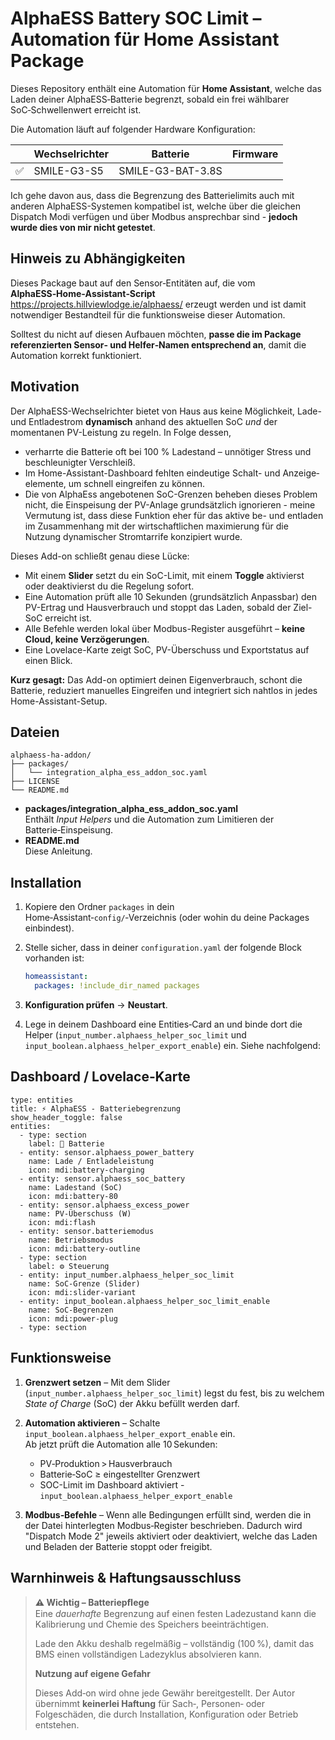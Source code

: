 # AlphaESS Battery SOC Limit – Automation für Home Assistant Package

Dieses Repository enthält eine Automation für **Home Assistant**, welche das Laden
deiner AlphaESS‑Batterie begrenzt, sobald ein frei wählbarer SoC‑Schwellenwert
erreicht ist.

Die Automation läuft auf folgender Hardware Konfiguration:

| | Wechselrichter    | Batterie   | Firmware |
| ------------- | ------------- | ------------- | ------------- |
| :white_check_mark: |  SMILE-G3-S5 |  SMILE-G3-BAT-3.8S  |

Ich gehe davon aus, dass die Begrenzung des Batterielimits auch mit anderen AlphaESS-Systemen kompatibel ist, welche über die gleichen Dispatch Modi verfügen und über Modbus ansprechbar sind - **jedoch wurde dies von mir nicht getestet**.


## Hinweis zu Abhängigkeiten 

Dieses Package baut auf den Sensor‑Entitäten auf, die vom **AlphaESS‑Home‑Assistant‑Script** <https://projects.hillviewlodge.ie/alphaess/> erzeugt werden und ist damit notwendiger Bestandteil für die funktionsweise dieser Automation. 

Solltest du nicht auf diesen Aufbauen möchten, **passe die im Package referenzierten Sensor‑ und Helfer‑Namen entsprechend an**, damit die Automation korrekt funktioniert.

## Motivation

Der AlphaESS-Wechselrichter bietet von Haus aus keine Möglichkeit, Lade- und Entladestrom **dynamisch** anhand des aktuellen SoC *und* der momentanen PV-Leistung zu regeln. In Folge dessen, 

* verharrte die Batterie oft bei 100 % Ladestand – unnötiger Stress und beschleunigter Verschleiß.  
* Im Home-Assistant-Dashboard fehlten eindeutige Schalt- und Anzeige­elemente, um schnell eingreifen zu können.
* Die von AlphaEss angebotenen SoC-Grenzen beheben dieses Problem nicht, die Einspeisung der PV-Anlage grundsätzlich ignorieren - meine Vermutung ist, dass diese Funktion eher für das aktive be- und entladen im Zusammenhang mit der wirtschaftlichen maximierung für die Nutzung dynamischer Stromtarrife konzipiert wurde.

Dieses Add-on schließt genau diese Lücke:

* Mit einem **Slider** setzt du ein SoC-Limit, mit einem **Toggle** aktivierst oder deaktivierst du die Regelung sofort.  
* Eine Automation prüft alle 10 Sekunden (grundsätzlich Anpassbar) den PV-Ertrag und Hausverbrauch und stoppt das Laden, sobald der Ziel-SoC erreicht ist.  
* Alle Befehle werden lokal über Modbus-Register ausgeführt – **keine Cloud, keine Verzögerungen**.  
* Eine Lovelace-Karte zeigt SoC, PV-Überschuss und Exportstatus auf einen Blick.

**Kurz gesagt:** Das Add-on optimiert deinen Eigenverbrauch, schont die Batterie, reduziert manuelles Eingreifen und integriert sich nahtlos in jedes Home-Assistant-Setup.

## Dateien

```
alphaess-ha-addon/
├── packages/
│   └── integration_alpha_ess_addon_soc.yaml
├── LICENSE
└── README.md
```

- **packages/integration_alpha_ess_addon_soc.yaml**  
  Enthält *Input Helpers* und die Automation zum Limitieren der Batterie‑Einspeisung.
- **README.md**  
  Diese Anleitung.

## Installation

1. Kopiere den Ordner `packages` in dein Home‑Assistant‑`config/`‑Verzeichnis (oder
   wohin du deine Packages einbindest).
2. Stelle sicher, dass in deiner `configuration.yaml` der folgende Block vorhanden ist:

   ```yaml
   homeassistant:
     packages: !include_dir_named packages
   ```

3. **Konfiguration prüfen** → **Neustart**.
4. Lege in deinem Dashboard eine Entities‑Card an und binde dort die Helper
   (`input_number.alphaess_helper_soc_limit` und
   `input_boolean.alphaess_helper_export_enable`) ein. Siehe nachfolgend:

## Dashboard / Lovelace‑Karte

```
type: entities
title: ⚡️ AlphaESS - Batteriebegrenzung
show_header_toggle: false
entities:
  - type: section
    label: 🔋 Batterie
  - entity: sensor.alphaess_power_battery
    name: Lade / Entlade­leistung
    icon: mdi:battery-charging
  - entity: sensor.alphaess_soc_battery
    name: Ladestand (SoC)
    icon: mdi:battery-80
  - entity: sensor.alphaess_excess_power
    name: PV-Überschuss (W)
    icon: mdi:flash
  - entity: sensor.batteriemodus
    name: Betriebsmodus
    icon: mdi:battery-outline
  - type: section
    label: ⚙️ Steuerung
  - entity: input_number.alphaess_helper_soc_limit
    name: SoC-Grenze (Slider)
    icon: mdi:slider-variant
  - entity: input_boolean.alphaess_helper_soc_limit_enable
    name: SoC-Begrenzen
    icon: mdi:power-plug
  - type: section
```

## Funktionsweise

1. **Grenzwert setzen** – Mit dem Slider (`input_number.alphaess_helper_soc_limit`) legst du fest, bis zu welchem
*State of Charge* (SoC) der Akku befüllt werden darf.

2. **Automation aktivieren** – Schalte `input_boolean.alphaess_helper_export_enable` ein.  
   Ab jetzt prüft die Automation alle 10 Sekunden:
   - PV‑Produktion > Hausverbrauch  
   - Batterie‑SoC ≥ eingestellter Grenzwert  
   - SOC-Limit im Dashboard aktiviert - `input_boolean.alphaess_helper_export_enable`

3. **Modbus‑Befehle** – Wenn alle Bedingungen erfüllt sind, werden die in der Datei hinterlegten Modbus‑Register
beschrieben. Dadurch wird "Dispatch Mode 2" jeweils aktiviert oder deaktiviert, welche das Laden und Beladen der
Batterie stoppt oder freigibt. 

## Warnhinweis & Haftungsausschluss

> **⚠️ Wichtig – Batteriepﬂege**  
> Eine *dauerhafte* Begrenzung auf einen festen Ladezustand kann die Kalibrierung und Chemie des Speichers beeinträchtigen.  
> 
> Lade den Akku deshalb regelmäßig – vollständig (100 %), damit das BMS einen vollständigen Ladezyklus absolvieren kann.
> 
> **Nutzung auf eigene Gefahr**  
> 
> Dieses Add‑on wird ohne jede Gewähr bereitgestellt. Der Autor übernimmt **keinerlei Haftung** für Sach‑, Personen‑ oder Folgeschäden, die durch Installation, Konfiguration oder Betrieb entstehen.
